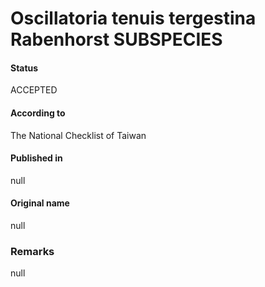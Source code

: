 # Oscillatoria tenuis tergestina Rabenhorst SUBSPECIES

#### Status
ACCEPTED

#### According to
The National Checklist of Taiwan

#### Published in
null

#### Original name
null

### Remarks
null